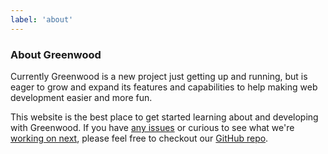 ```yaml
---
label: 'about'
---
```


### About Greenwood
Currently Greenwood is a new project just getting up and running, but is eager to grow and expand its features and capabilities to help making web development easier and more fun.

This website is the best place to get started learning about and developing with Greenwood.  If you have [any issues](https://github.com/ProjectEvergreen/greenwood/issues) or curious to see what we're [working on next](https://github.com/ProjectEvergreen/greenwood/projects), please feel free to checkout our [GitHub repo](https://github.com/ProjectEvergreen/greenwood).